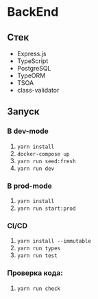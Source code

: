 # BackEnd

## Стек

- Express.js
- TypeScript
- PostgreSQL
- TypeORM
- TSOA
- class-validator

## Запуск

### В dev-mode

1. `yarn install`
2. `docker-compose up`
3. `yarn run seed:fresh`
4. `yarn run dev`

### В prod-mode

1. `yarn install`
2. `yarn run start:prod`

### CI/CD

1. `yarn install --immutable`
2. `yarn run types`
3. `yarn run test`

### Проверка кода:

1. `yarn run check`
